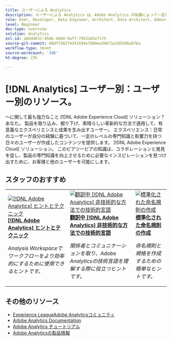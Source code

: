```yaml
---
title: ユーザーによる Analytics
description: ユーザーによる Analytics は、Adobe Analytics の知識によって一定レベルの専門知識と影響力を獲得した日常のユーザーが作成したユーザー生成コンテンツを特徴としています。
role: User, Developer, Data Engineer, Architect, Data Architect, Admin, Leader
level: Beginner
doc-type: overview
solution: Analytics
exl-id: a8dd4631-950b-4504-9af7-7953165ef175
source-git-commit: d8dff20274341594e7b00ee36671e3d5dd6a67ba
workflow-type: tm+mt
source-wordcount: '196'
ht-degree: 23%

---
```


# [!DNL Analytics] ユーザー別：ユーザー別のリソース。

～に関して最も強力なこと [!DNL Adobe Experience Cloud] ソリューション？ あなた。 製品を取り込み、掘り下げ、素晴らしい革新的な方法で適用して、有意義なエクスペリエンスと成果を生み出すユーザー。 エクスペリエンス：日常のユーザーが自分の経験に基づいて、一定のレベルの専門知識と影響力を持つ日々のユーザーが作成したコンテンツを提供します。 [!DNL Adobe Experience Cloud] ソリューション。 このピアツーピアの知識は、コラボレーションと発見を促し、製品の専門知識を向上させるために必要なインスピレーションを見つけ出すために、お客様と他のユーザーを可能にします。

<div id="recs-overview-body-1"></div>
<div id="recs-overview-body-2"></div>
<div id="recs-overview-body-3"></div>
<div id="recs-overview-body-4"></div>
<div id="recs-overview-body-5"></div>
<div id="recs-overview-body-6"></div>

<div id="staff-picks-section">

## スタッフのおすすめ

<table>
<tr>
  <td>
    <a href="/help/analytics/analysis-workspace/tips-and-tricks/right-click-tips-and-tricks-for-more-efficient-workflows.md">
      <img alt="[!DNL Adobe Analytics] ヒントとテクニック" src="https://video.tv.adobe.com/v/3417736?format=jpeg" />
    </a>
    <div>
      <a href="/help/analytics/analysis-workspace/tips-and-tricks/right-click-tips-and-tricks-for-more-efficient-workflows.md">
    <strong>[!DNL Adobe Analytics] ヒントとテクニック</strong>
    </a>
    </div>
    <p>
    <em>Analysis Workspaceでワークフローをより効率的にするために使用できるヒントです。</em>
    <p>
  </td>
  <td>
    <a href="/help/marketo/programs/email-programs.md">
      <img alt="翻訳中 [!DNL Adobe Analytics] 非技術的な方法での技術的言語" src="https://video.tv.adobe.com/v/342066?format=jpeg" />
    </a>
    <div>
      <a href="/help/analytics/administration/key-admin-skills/translating-adobe-analytics-technical-language.md">
    <strong>翻訳中 [!DNL Adobe Analytics] 非技術的な方法での技術的言語</strong>
    </a>
    </div>
    <p>
    <em>関係者とコミュニケーションを取り、Adobe Analyticsの技術言語を理解する際に役立つヒントです。</em>
    <p>
  </td>
  <td>
    <a href="/help/analytics/administration/admin-tips/create-standardized-naming-conventions.md">
      <img alt="標準化された命名規則の作成" src="https://cdn.experienceleague.adobe.com/thumb/10531.jpg" />
    </a>
    <div>
      <a href="/help/analytics/administration/admin-tips/create-standardized-naming-conventions.md">
    <strong>標準化された命名規則の作成</strong>
    </a>
    </div>
    <p>
    <em>命名規則と規格を作成するための簡単なヒントです。</em>
    <p>
  </td>
</tr>
</table>

</div>

## その他のリソース

* [Experience LeagueAdobe Analyticsコミュニティ](https://experienceleaguecommunities.adobe.com/t5/adobe-analytics/ct-p/adobe-analytics-community?profile.language=ja)
* [Adobe Analytics Documentation](https://experienceleague.adobe.com/docs/analytics.html?lang=ja)
* [Adobe Analytics チュートリアル](https://experienceleague.adobe.com/docs/analytics-learn/tutorials/overview.html?lang=ja)
* [Adobe Analyticsの製品情報](https://business.adobe.com/jp/products/analytics/adobe-analytics.html)
